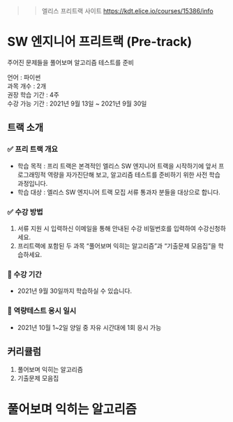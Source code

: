 >> 엘리스 프리트랙 사이트 https://kdt.elice.io/courses/15386/info

# SW 엔지니어 프리트랙 (Pre-track)
주어진 문제들을 풀어보며 알고리즘 테스트를 준비

언어 : 파이썬  
과목 개수 : 2개  
권장 학습 기간 : 4주  
수강 가능 기간 : 2021년 9월 13일 ~ 2021년 9월 30일

## 트랙 소개
### ✅ 프리 트랙 개요
* 학습 목적 : 프리 트랙은 본격적인 엘리스 SW 엔지니어 트랙을 시작하기에 앞서 프로그래밍적 역량을 자가진단해 보고, 알고리즘 테스트를 준비하기 위한 사전 학습 과정입니다.
* 학습 대상 : 엘리스 SW 엔지니어 트랙 모집 서류 통과자 분들을 대상으로 합니다.
### ✅ 수강 방법
1. 서류 지원 시 입력하신 이메일을 통해 안내된 수강 비밀번호를 입력하여 수강신청하세요.
2. 프리트랙에 포함된 두 과목 “풀어보며 익히는 알고리즘”과 “기출문제 모음집”을 학습하세요.
### 📅 수강 기간
* 2021년 9월 30일까지 학습하실 수 있습니다.

### 📌 역량테스트 응시 일시
* 2021년 10월 1~2일 양일 중 자유 시간대에 1회 응시 가능

## 커리큘럼
1. 풀어보며 익히는 알고리즘
2. 기출문제 모음집

# 풀어보며 익히는 알고리즘
